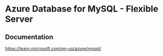 # Azure Database for MySQL - Flexible Server

## Documentation

https://learn.microsoft.com/en-us/azure/mysql/